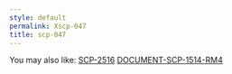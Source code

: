 ```yaml
---
style: default
permalink: Xscp-047
title: scp-047
---
```

You may also like:
[SCP-2516](http://scp-wiki.net/scp-2516)
[DOCUMENT-SCP-1514-RM4](http://scp-wiki.net/document-scp-1514-rm4)